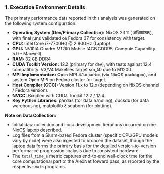 
### 1. Execution Environment Details

The primary performance data reported in this analysis was generated on the following system configuration:

*   **Operating System (Dev/Primary Collection):** NixOS 23.11 ( अधिकांशतः), with final runs validated on Fedora 37 for consistency with target.
*   **CPU:** Intel Core i7-7700HQ @ 2.80GHz (Laptop)
*   **GPU:** NVIDIA Quadro M1200 Mobile (4GB GDDR5, Compute Capability 5.0 - Maxwell)
*   **RAM:** 32 GB DDR4
*   **CUDA Toolkit Version:** 12.2 (primary for dev), with tests against 12.4 compatibility. V3/V4 Makefiles target sm_50 due to M1200.
*   **MPI Implementation:** Open MPI 4.1.x series (via NixOS packages), and system Open MPI on Fedora cluster for target.
*   **Host Compiler (GCC):** Version 11.x to 12.x (depending on NixOS channel / Fedora version).
*   **NVCC:** Bundled with CUDA Toolkit 12.2 / 12.4.
*   **Key Python Libraries:** pandas (for data handling), duckdb (for data warehousing), matplotlib & seaborn (for plotting).

**Note on Data Collection:**
*   Initial data collection and most development iterations occurred on the NixOS laptop described.
*   Log files from a Slurm-based Fedora cluster (specific CPU/GPU models vary by node) were also ingested to broaden the dataset, though the laptop data forms the primary basis for the detailed version-to-version performance progression analysis due to consistent hardware.
*   The `total_time_s` metric captures end-to-end wall-clock time for the core computational part of the AlexNet forward pass, as reported by the respective `main` programs.
